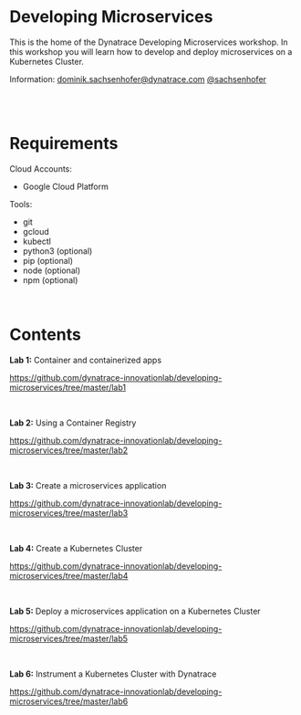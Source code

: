 # Developing Microservices

This is the home of the Dynatrace Developing Microservices workshop. In this workshop you will learn how to develop and deploy microservices on a Kubernetes Cluster.

Information: dominik.sachsenhofer@dynatrace.com [@sachsenhofer](https://twitter.com/sachsenhofer)

<br>
<br>

# Requirements

Cloud Accounts:
- Google Cloud Platform

Tools:
- git
- gcloud
- kubectl
- python3 (optional)
- pip (optional)
- node (optional)
- npm (optional)

<br>

# Contents

__Lab 1:__ Container and containerized apps

https://github.com/dynatrace-innovationlab/developing-microservices/tree/master/lab1

<br>

__Lab 2:__ Using a Container Registry

https://github.com/dynatrace-innovationlab/developing-microservices/tree/master/lab2

<br>

__Lab 3:__ Create a microservices application

https://github.com/dynatrace-innovationlab/developing-microservices/tree/master/lab3

<br>

__Lab 4:__ Create a Kubernetes Cluster

https://github.com/dynatrace-innovationlab/developing-microservices/tree/master/lab4

<br>

__Lab 5:__ Deploy a microservices application on a Kubernetes Cluster

https://github.com/dynatrace-innovationlab/developing-microservices/tree/master/lab5

<br>

__Lab 6:__ Instrument a Kubernetes Cluster with Dynatrace

https://github.com/dynatrace-innovationlab/developing-microservices/tree/master/lab6
